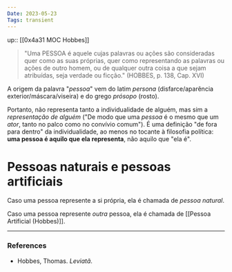 ```yaml
---
Date: 2023-05-23
Tags: transient
---
```

up:: [[0x4a31 MOC Hobbes]]

> "Uma PESSOA é aquele cujas palavras ou ações são consideradas quer como as suas próprias, quer como representando as palavras ou ações de outro homem, ou de qualquer outra coisa a que sejam atribuídas, seja verdade ou ficção." (HOBBES, p. 138, Cap. XVI)

A origem da palavra "*pessoa*" vem do latim *persona* (disfarce/aparência exterior/máscara/viseira) e do grego *prósopo* (rosto). 

Portanto, não representa tanto a individualidade de alguém, mas sim a *representação de alguém* ("De modo que uma *pessoa* é o mesmo que um *ator*, tanto no palco como no convívio comum"). É uma definição "de fora para dentro" da individualidade, ao menos no tocante à filosofia política: **uma pessoa é aquilo que ela representa**, não aquilo que "ela é".

# Pessoas naturais e pessoas artificiais
Caso uma pessoa represente a si própria, ela é chamada de *pessoa natural*.

Caso uma pessoa represente *outra* pessoa, ela é chamada de [[Pessoa Artificial (Hobbes)]]. 

---
### References
- Hobbes, Thomas. _Leviatã_.